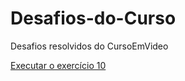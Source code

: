 # Desafios-do-Curso
 Desafios resolvidos do CursoEmVideo

<a href="https://weslley-soares.github.io/Estudos\Desafios-do-Curso\Desafio10/android02.html">Executar o exercício 10</a>